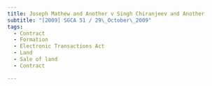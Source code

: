 ```yaml
---
title: Joseph Mathew and Another v Singh Chiranjeev and Another
subtitle: "[2009] SGCA 51 / 29\_October\_2009"
tags:
  - Contract
  - Formation
  - Electronic Transactions Act
  - Land
  - Sale of land
  - Contract

---
```


